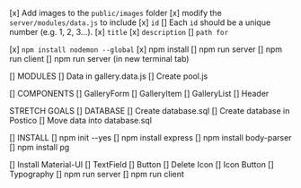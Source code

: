 
[x] Add images to the `public/images` folder
[x] modify the `server/modules/data.js` to include
    [x] `id`
        [] Each `id` should be a unique number (e.g. 1, 2, 3...).
    [x] `title`
    [x] `description`
    [] `path for`

[x] `npm install nodemon --global`
[x] npm install 
[] npm run server
[] npm run client 
[] npm run server (in new terminal tab)


[] MODULES
    [] Data in gallery.data.js
    [] Create pool.js

[] COMPONENTS
    [] GalleryForm
    [] GalleryItem
    [] GalleryList
    [] Header


STRETCH GOALS
[] DATABASE 
    [] Create database.sql
        [] Create database in Postico
        [] Move data into database.sql

[] INSTALL
[] npm init --yes
[] npm install express
[] npm install body-parser
[] npm install pg 

[] Install Material-UI
    [] TextField
    [] Button
    [] Delete Icon
    [] Icon Button
    [] Typography
[] npm run server
[] npm run client

